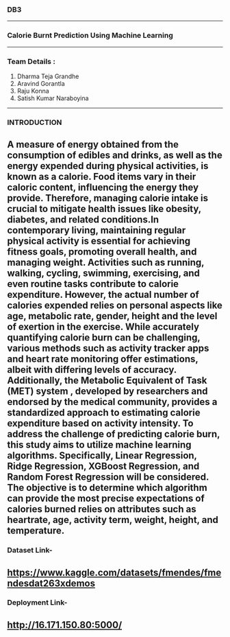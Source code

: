 ### DB3
-----------------------------------------------------------------------------------------------------
### Calorie Burnt Prediction Using Machine Learning
------------------------------------------------------------------------------------------------------
### Team Details :
1. Dharma Teja Grandhe
2. Aravind Gorantla
3. Raju Konna
4. Satish Kumar Naraboyina
------------------------------------------------------------------------------------------------------  
### INTRODUCTION
  A measure of energy obtained from the consumption of edibles and drinks, as well as the energy expended during physical activities, is known as a calorie. Food items vary in their caloric content, influencing the energy they provide. Therefore, managing calorie intake is crucial to mitigate health issues like obesity, diabetes, and related conditions.In contemporary living, maintaining regular physical activity is essential for achieving fitness goals, promoting overall health, and managing weight. Activities such as running, walking, cycling, swimming, exercising, and even routine tasks contribute to calorie expenditure. However, the actual number of calories expended relies on personal aspects like age, metabolic rate, gender, height and the level of exertion in the exercise. While accurately quantifying calorie burn can be challenging, various methods such as activity tracker apps and heart rate monitoring offer estimations, albeit with differing levels of accuracy. Additionally, the Metabolic Equivalent of Task (MET) system , developed by researchers and endorsed by the medical community, provides a standardized approach to estimating calorie expenditure based on activity intensity.
To address the challenge of predicting calorie burn, this study aims to utilize machine learning algorithms. Specifically, Linear Regression, Ridge Regression, XGBoost Regression, and Random Forest Regression will be considered. The objective is to determine which algorithm can provide the most precise expectations of calories burned relies on attributes such as heartrate, age, activity term, weight, height, and temperature. 
------------------------------------------------------------------------------------------------------
### Dataset Link- 
https://www.kaggle.com/datasets/fmendes/fmendesdat263xdemos 
------------------------------------------------------------------------------------------------------
### Deployment Link-
http://16.171.150.80:5000/ 
-------------------------------------------------------------------------------------------------------





